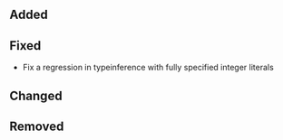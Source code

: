 <!--
 Thanks for the MR! Please add lines describing your changes in the appropriate section

 For example:

## Added
- Added some more fish
## Fixed
 a generic parameter
-->

## Added

## Fixed
- Fix a regression in typeinference with fully specified integer literals

## Changed

## Removed


